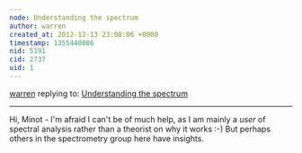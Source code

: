 ```yaml
---
node: Understanding the spectrum
author: warren
created_at: 2012-12-13 23:08:06 +0000
timestamp: 1355440086
nid: 5191
cid: 2737
uid: 1
---
```




[warren](../profile/warren) replying to: [Understanding the spectrum](../notes/minot/12-13-2012/understanding-spectrum)

----
Hi, Minot - I'm afraid I can't be of much help, as I am mainly a *user* of spectral analysis rather than a theorist on why it works :-) But perhaps others in the spectrometry group here have insights.